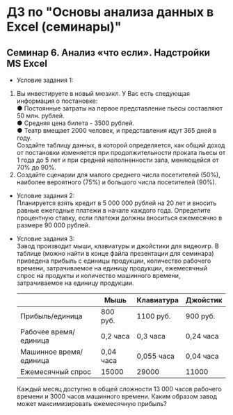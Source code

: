 # ДЗ по "Основы анализа данных в Excel (семинары)"

## Семинар 6. Анализ «что если». Надстройки MS Excel  

- Условие задания 1:
1. Вы инвестируете в новый мюзикл. У Вас есть следующая информация о постановке:  
● Постоянные затраты на первое представление пьесы составляют 50 млн. рублей.  
● Средняя цена билета - 3500 рублей.  
● Театр вмещает 2000 человек, и представления идут 365 дней в году.  
Создайте таблицу данных, в которой определяется, как общий доход от постановки изменяется при продолжительности проката пьесы от 1 года до 5 лет и при средней наполненности зала, меняющейся от 70% до 90%.
2. Создайте сценарии для малого среднего числа посетителей (50%), наиболее вероятного (75%) и большого числа посетителей (90%).

- Условие задания 2:  
Планируется взять кредит в 5 000 000 рублей на 20 лет и вносить равные ежегодные платежи в начале каждого года. Определите процентную ставку, если платежи должны вноситься ежемесячно в размере 90 000 рублей.

- Условие задания 3:  
Завод производит мыши, клавиатуры и джойстики для видеоигр. В таблице (можно найти в конце файла презентации для семинара) приведена прибыль с единицы продукции, количество рабочего времени, затрачиваемое на единицу продукции, ежемесячный спрос на продукты и количество машинного времени, затрачиваемое на единицу продукции.

    |                        | Мышь      | Клавиатура | Джойстик  |
    | ---------------------- | --------- | ---------- | --------- |
    | Прибыль/единица        | 800 руб.  | 1100 руб.  | 900 руб.  |
    | Рабочее время/единица  | 0,2 часа  | 0,3 часа   | 0,24 часа |
    | Машинное время/единица | 0,04 часа | 0,055 часа | 0,04 часа |
    | Ежемесячный спрос      | 15000     | 29000      | 11000     |

    Каждый месяц доступно в общей сложности 13 000 часов рабочего времени и 3000 часов машинного времени. Каким образом завод может максимизировать ежемесячную прибыль?